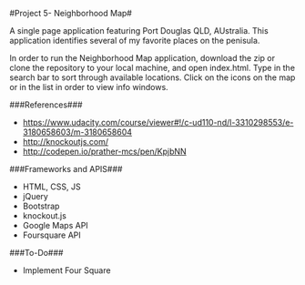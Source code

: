 #Project 5- Neighborhood Map#

A single page application featuring Port Douglas QLD, AUstralia. This application identifies several of my favorite places on the penisula.

In order to run the Neighborhood Map application, download the zip or clone the repository to your local machine, and open index.html. Type in the search bar to sort through available locations. Click on the icons on the map or in the list in order to view info windows.



###References###

* https://www.udacity.com/course/viewer#!/c-ud110-nd/l-3310298553/e-3180658603/m-3180658604
* http://knockoutjs.com/
* http://codepen.io/prather-mcs/pen/KpjbNN

###Frameworks and APIS###
* HTML, CSS, JS
* jQuery
* Bootstrap
* knockout.js
* Google Maps API
* Foursquare API

###To-Do###
* Implement Four Square

